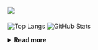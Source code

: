 ![](https://komarev.com/ghpvc/?username=chck&color=blueviolet)

<p align="left"> 
  <img alt="Top Langs" align="center" height="150" src="https://github-readme-stats-nine-umber-51.vercel.app/api/top-langs/?username=chck&layout=compact&count_private=true&show_icons=true&show_icons=true&theme=buefy" />
  <img alt="GitHub Stats" align="center" height="150" src="https://github-readme-stats-nine-umber-51.vercel.app/api?username=chck&count_private=true&show_icons=true&show_icons=true&theme=buefy" />
</p>

<details>
  <summary><b>Read more</b></summary>
  <br>

  <!--START_SECTION:waka-->
**🐱 My GitHub Data** 

> 📦 68.4 kB Used in GitHub's Storage 
 > 
> 🏆 448 Contributions in the Year 2023
 > 
> 💼 Opted to Hire
 > 
> 📜 134 Public Repositories 
 > 
> 🔑 19 Private Repositories 
 > 
**I'm a Night 🦉** 

```text
🌞 Morning                1262 commits        ████░░░░░░░░░░░░░░░░░░░░░   15.95 % 
🌆 Daytime                2025 commits        ██████░░░░░░░░░░░░░░░░░░░   25.60 % 
🌃 Evening                2192 commits        ███████░░░░░░░░░░░░░░░░░░   27.71 % 
🌙 Night                  2432 commits        ████████░░░░░░░░░░░░░░░░░   30.74 % 
```
📅 **I'm Most Productive on Monday** 

```text
Monday                   1773 commits        ██████░░░░░░░░░░░░░░░░░░░   22.41 % 
Tuesday                  1627 commits        █████░░░░░░░░░░░░░░░░░░░░   20.57 % 
Wednesday                1132 commits        ████░░░░░░░░░░░░░░░░░░░░░   14.31 % 
Thursday                 1436 commits        █████░░░░░░░░░░░░░░░░░░░░   18.15 % 
Friday                   769 commits         ██░░░░░░░░░░░░░░░░░░░░░░░   09.72 % 
Saturday                 402 commits         █░░░░░░░░░░░░░░░░░░░░░░░░   05.08 % 
Sunday                   772 commits         ██░░░░░░░░░░░░░░░░░░░░░░░   09.76 % 
```


📊 **This Week I Spent My Time On** 

```text
💬 Programming Languages: 
Other                    41 hrs              ██████████████████████░░░   86.80 % 
Rust                     2 hrs 27 mins       █░░░░░░░░░░░░░░░░░░░░░░░░   05.19 % 
Markdown                 51 mins             ░░░░░░░░░░░░░░░░░░░░░░░░░   01.83 % 
Makefile                 30 mins             ░░░░░░░░░░░░░░░░░░░░░░░░░   01.06 % 
sshconfig                26 mins             ░░░░░░░░░░░░░░░░░░░░░░░░░   00.94 % 

🔥 Editors: 
Chrome                   40 hrs 56 mins      ██████████████████████░░░   86.65 % 
Neovim                   2 hrs 33 mins       █░░░░░░░░░░░░░░░░░░░░░░░░   05.43 % 
CLion                    2 hrs 26 mins       █░░░░░░░░░░░░░░░░░░░░░░░░   05.18 % 
Obsidian                 41 mins             ░░░░░░░░░░░░░░░░░░░░░░░░░   01.47 % 
WebStorm                 26 mins             ░░░░░░░░░░░░░░░░░░░░░░░░░   00.94 % 
```

**I Mostly Code in Python** 

```text
Python                   40 repos            ████████░░░░░░░░░░░░░░░░░   32.00 % 
Jupyter Notebook         20 repos            ████░░░░░░░░░░░░░░░░░░░░░   16.00 % 
Rust                     7 repos             █░░░░░░░░░░░░░░░░░░░░░░░░   05.60 % 
Shell                    3 repos             █░░░░░░░░░░░░░░░░░░░░░░░░   02.40 % 
Astro                    1 repo              ░░░░░░░░░░░░░░░░░░░░░░░░░   00.80 % 
```



**Timeline**

![Lines of Code chart](https://raw.githubusercontent.com/chck/chck/main/assets/bar_graph.png)


 Last Updated on 2023-08-06 01:26 UTC
<!--END_SECTION:waka-->
</details>

